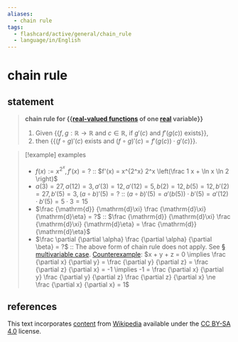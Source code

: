 ```yaml
---
aliases:
  - chain rule
tags:
  - flashcard/active/general/chain_rule
  - language/in/English
---
```


# chain rule

## statement

> __chain rule for {{[real-valued functions](real-valued%20function.md) of one [real](real%20number.md) variable}}__
>
> 1. Given {{$f, g: \mathbb{R} \to \mathbb{R}$ and $c \in \mathbb{R}$, if $g'(c)$ and $f'(g(c))$ exists}},
> 2. then {{$(f \circ g)'(c)$ exists and $(f \circ g)'(c) = f'(g(c)) \cdot g'(c)$}}. <!--SR:!2026-01-30,501,312!2027-03-17,860,332!2026-06-25,612,312-->

<!-- markdownlint MD028 -->

> [!example] examples
>
> - $f(x) := x^{2^x}, f'(x) = ?$ :: $f'(x) = x^{2^x} 2^x \left(\frac 1 x + \ln x \ln 2 \right)$ <!--SR:!2025-02-18,133,232-->
> - $a(3) = 27, a(12) = 3, a'(3) = 12, a'(12) = 5, b(2) = 12, b(5) = 12, b'(2) = 27, b'(5) = 3, (a \circ b)'(5) = ?$ :: $(a \circ b)'(5) = a'(b(5)) \cdot b'(5) = a'(12) \cdot b'(5) = 5 \cdot 3 = 15$ <!--SR:!2025-07-12,350,290-->
> - $\frac {\mathrm{d}} {\mathrm{d}\xi} \frac {\mathrm{d}\xi} {\mathrm{d}\eta} = ?$ :: $\frac {\mathrm{d}} {\mathrm{d}\xi} \frac {\mathrm{d}\xi} {\mathrm{d}\eta} = \frac {\mathrm{d}} {\mathrm{d}\eta}$ <!--SR:!2024-12-08,241,332-->
> - $\frac \partial {\partial \alpha} \frac {\partial \alpha} {\partial \beta} = ?$ :: The above form of chain rule does not apply. See [§ multivariable case](#multivariable%20case). [Counterexample](counterexample.md): $x + y + z = 0 \implies \frac {\partial x} {\partial y} = \frac {\partial y} {\partial z} = \frac {\partial z} {\partial x} = -1 \implies -1 = \frac {\partial x} {\partial y} \frac {\partial y} {\partial z} \frac {\partial z} {\partial x} \ne \frac {\partial x} {\partial x} = 1$ <!--SR:!2025-10-24,474,312-->

## references

This text incorporates [content](https://en.wikipedia.org/wiki/chain_rule) from [Wikipedia](Wikipedia.md) available under the [CC BY-SA 4.0](https://creativecommons.org/licenses/by-sa/4.0/) license.
